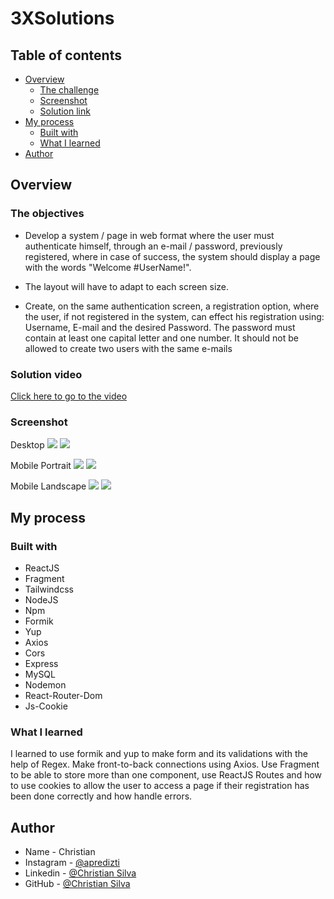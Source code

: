 # 3XSolutions

## Table of contents

- [Overview](#overview)
  - [The challenge](#the-challenge)
  - [Screenshot](#screenshot)
  - [Solution link](#Solution-link)
- [My process](#my-process)
  - [Built with](#built-with)
  - [What I learned](#what-i-learned)
- [Author](#author)

## Overview

### The objectives

- Develop a system / page in web format where the user must authenticate himself, through an e-mail / password, previously registered, where in case of success, the system should display a page with the words "Welcome #UserName!".

- The layout will have to adapt to each screen size.

- Create, on the same authentication screen, a registration option, where the user, if not registered in the system, can effect his registration using: Username, E-mail and the desired Password. The password must contain at least one capital letter and one number. It should not be allowed to create two users with the same e-mails

### Solution video

[Click here to go to the video](https://youtu.be/AVvdtZQ4-Bo)

### Screenshot

Desktop ![](Screenshot/RegisterLoginDesktop.PNG) ![](Screenshot/WelcomeDesktop.PNG)  

Mobile Portrait 
![](Screenshot/RegisterLoginMobilePortrait.PNG) ![](Screenshot/WelcomeMobilePortrait.PNG)

Mobile Landscape 
![](Screenshot/RegisterLoginMobileLandscape.PNG) ![](Screenshot/WelcomeMobileLandscape.PNG)


## My process

### Built with

- ReactJS
- Fragment
- Tailwindcss
- NodeJS
- Npm
- Formik 
- Yup 
- Axios
- Cors
- Express
- MySQL
- Nodemon
- React-Router-Dom
- Js-Cookie

### What I learned

I learned to use formik and yup to make form and its validations with the help of Regex. Make front-to-back connections using Axios. Use Fragment to be able to store more than one component, use ReactJS Routes and how to use cookies to allow the user to access a page if their registration has been done correctly and how handle errors.

## Author

- Name - Christian
- Instagram - [@apredizti](https://www.instagram.com/apredizti/)
- Linkedin - [@Christian Silva]( https://www.linkedin.com/in/christian-silva-83172621a)
- GitHub - [@Christian Silva](https://github.com/Christian-M-Silva)